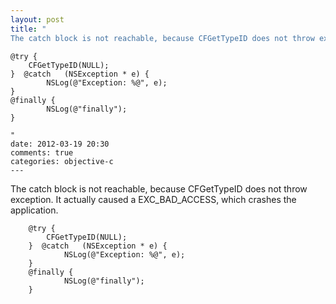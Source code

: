 ```yaml
---
layout: post
title: "
The catch block is not reachable, because CFGetTypeID does not throw exception. It actually caused a EXC_BAD_ACCESS, which crashes the application.

```
    @try {
        CFGetTypeID(NULL);
    }  @catch   (NSException * e) {
            NSLog(@"Exception: %@", e);
    }
    @finally {
            NSLog(@"finally");
    }

```
"
date: 2012-03-19 20:30
comments: true
categories: objective-c
---
```


The catch block is not reachable, because CFGetTypeID does not throw exception. It actually caused a EXC_BAD_ACCESS, which crashes the application.

```
    @try {
        CFGetTypeID(NULL);
    }  @catch   (NSException * e) {
            NSLog(@"Exception: %@", e);
    }
    @finally {
            NSLog(@"finally");
    }

```

